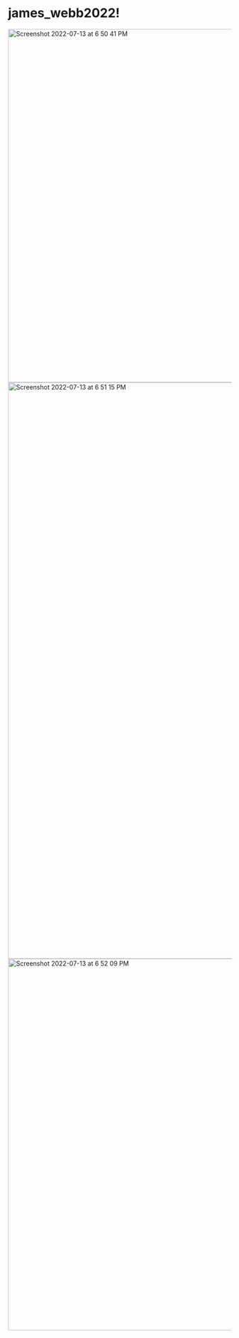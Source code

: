 # james_webb2022!

<img width="794" alt="Screenshot 2022-07-13 at 6 50 41 PM" src="https://user-images.githubusercontent.com/99118678/178746719-28573c81-84c8-4e24-a049-dfbaac4f5fd9.png">


<img width="1295" alt="Screenshot 2022-07-13 at 6 51 15 PM" src="https://user-images.githubusercontent.com/99118678/178901241-2c039113-98ea-4521-83ae-3f3b3d9ac4d8.png">

<img width="835" alt="Screenshot 2022-07-13 at 6 52 09 PM" src="https://user-images.githubusercontent.com/99118678/179193467-5e6e121d-271b-4adf-aa02-5ced664c06f8.png">

